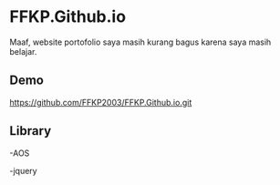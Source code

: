 # FFKP.Github.io
Maaf, website portofolio saya masih kurang bagus karena saya masih belajar.

## Demo
https://github.com/FFKP2003/FFKP.Github.io.git
## Library 
-AOS

-jquery
